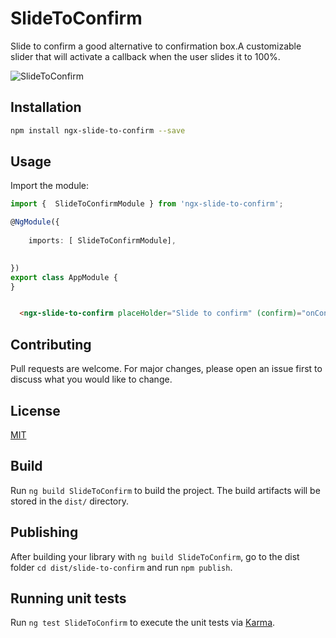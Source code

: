 # SlideToConfirm

Slide to confirm a good alternative to confirmation box.A customizable slider that will activate a callback when the user slides it to 100%.

![SlideToConfirm](https://github.com/rinturaj/NgxSlideToConfirm/blob/main/projects/slide-to-confirm/example.gif)


## Installation

```bash
npm install ngx-slide-to-confirm --save
```

## Usage
Import the module:

```typescript
import {  SlideToConfirmModule } from 'ngx-slide-to-confirm';

@NgModule({
  
    imports: [ SlideToConfirmModule],

  
})
export class AppModule {
}
```
```html

  <ngx-slide-to-confirm placeHolder="Slide to confirm" (confirm)="onConfirm()"></ngx-slide-to-confirm>

```



## Contributing
Pull requests are welcome. For major changes, please open an issue first to discuss what you would like to change.

## License
[MIT](https://choosealicense.com/licenses/mit/)
## Build

Run `ng build SlideToConfirm` to build the project. The build artifacts will be stored in the `dist/` directory.

## Publishing

After building your library with `ng build SlideToConfirm`, go to the dist folder `cd dist/slide-to-confirm` and run `npm publish`.

## Running unit tests

Run `ng test SlideToConfirm` to execute the unit tests via [Karma](https://karma-runner.github.io).


